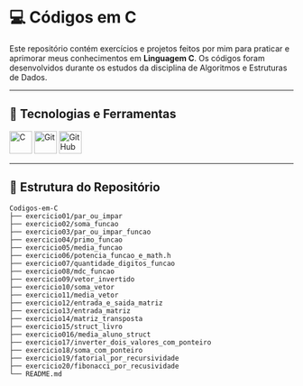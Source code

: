 # 💻 Códigos em C

Este repositório contém exercícios e projetos feitos por mim para praticar e aprimorar meus conhecimentos em **Linguagem C**. Os códigos foram desenvolvidos durante os estudos da disciplina de Algoritmos e Estruturas de Dados.

---

## 🚀 Tecnologias e Ferramentas

<div style="display: inline_block">
  <img src="https://cdn.jsdelivr.net/gh/devicons/devicon/icons/c/c-original.svg" width="40" title="C"/>
  <img src="https://cdn.jsdelivr.net/gh/devicons/devicon/icons/git/git-original.svg" width="40" title="Git"/>
  <img src="https://cdn.jsdelivr.net/gh/devicons/devicon/icons/github/github-original.svg" width="40" title="GitHub"/>
</div>

---

## 📁 Estrutura do Repositório

```plaintext
Codigos-em-C
├── exercicio01/par_ou_impar
├── exercicio02/soma_funcao
├── exercicio03/par_ou_impar_funcao
├── exercicio04/primo_funcao
├── exercicio05/media_funcao
├── exercicio06/potencia_funcao_e_math.h
├── exercicio07/quantidade_digitos_funcao
├── exercicio08/mdc_funcao
├── exercicio09/vetor_invertido 
├── exercicio10/soma_vetor
├── exercicio11/media_vetor
├── exercicio12/entrada_e_saida_matriz
├── exercicio13/entrada_matriz
├── exercicio14/matriz_transposta
├── exercicio15/struct_livro
├── exercicio016/media_aluno_struct
├── exercicio17/inverter_dois_valores_com_ponteiro
├── exercicio18/soma_com_ponteiro
├── exercicio19/fatorial_por_recursividade
├── exercicio20/fibonacci_por_recusividade
└── README.md             
